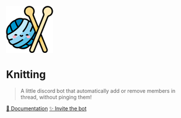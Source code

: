 <!-- _coverpage.md -->

![logo](../_media/logo.png)

# Knitting  
> A little discord bot that automatically add or remove members in thread, without pinging them!

[📜 Documentation](./README.md)
[✨ Invite the bot](https://discord.com/api/oauth2/authorize?client_id=1101559076086886500&permissions=292057785360&scope=bot)


